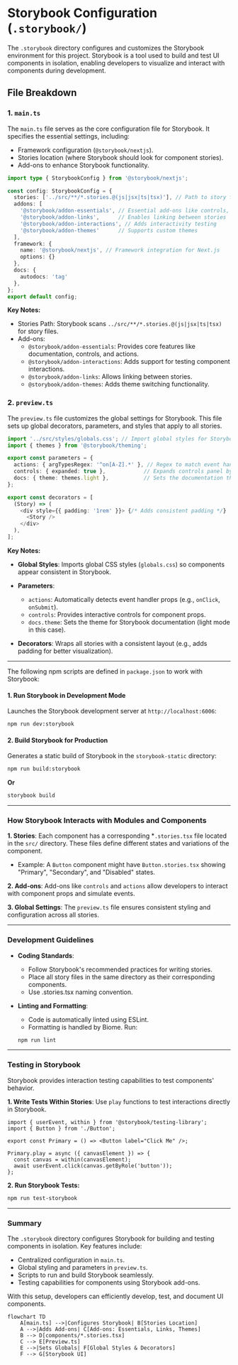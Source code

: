 # Storybook Configuration (`.storybook/`)

The `.storybook` directory configures and customizes the Storybook environment for this project. Storybook is a tool used to build and test UI components in isolation, enabling developers to visualize and interact with components during development.

## File Breakdown
### 1. `main.ts`
The `main.ts` file serves as the core configuration file for Storybook. It specifies the essential settings, including:
- Framework configuration (`@storybook/nextjs`).
- Stories location (where Storybook should look for component stories).
- Add-ons to enhance Storybook functionality.

```typescript
import type { StorybookConfig } from '@storybook/nextjs';

const config: StorybookConfig = {
  stories: ['../src/**/*.stories.@(js|jsx|ts|tsx)'], // Path to story files
  addons: [
    '@storybook/addon-essentials', // Essential add-ons like controls, actions, docs, etc.
    '@storybook/addon-links',      // Enables linking between stories
    '@storybook/addon-interactions', // Adds interactivity testing
    '@storybook/addon-themes'      // Supports custom themes
  ],
  framework: {
    name: '@storybook/nextjs', // Framework integration for Next.js
    options: {}
  },
  docs: {
    autodocs: 'tag'
  },
};
export default config;
```

**Key Notes:**

- Stories Path: Storybook scans `../src/**/*.stories.@(js|jsx|ts|tsx)` for story files.
- Add-ons:
  - `@storybook/addon-essentials`: Provides core features like documentation, controls, and actions.
  - `@storybook/addon-interactions`: Adds support for testing component interactions.
  - `@storybook/addon-links`: Allows linking between stories.
  - `@storybook/addon-themes`: Adds theme switching functionality.

### 2. `preview.ts`

The `preview.ts` file customizes the global settings for Storybook. This file sets up global decorators, parameters, and styles that apply to all stories.

```ts
import '../src/styles/globals.css'; // Import global styles for Storybook
import { themes } from '@storybook/theming';

export const parameters = {
  actions: { argTypesRegex: '^on[A-Z].*' }, // Regex to match event handlers
  controls: { expanded: true },            // Expands controls panel by default
  docs: { theme: themes.light },           // Sets the documentation theme to light mode
};

export const decorators = [
  (Story) => (
    <div style={{ padding: '1rem' }}> {/* Adds consistent padding */}
      <Story />
    </div>
  ),
];
```
**Key Notes:**

- **Global Styles**: Imports global CSS styles (`globals.css`) so components appear consistent in Storybook.
- **Parameters**:
    - `actions`: Automatically detects event handler props (e.g., `onClick`, `onSubmit`).
    - `controls`: Provides interactive controls for component props.
    - `docs.theme`: Sets the theme for Storybook documentation (light mode in this case).
  
- **Decorators**:
Wraps all stories with a consistent layout (e.g., adds padding for better visualization).

---

The following npm scripts are defined in `package.json` to work with Storybook:

#### 1. Run Storybook in Development Mode
Launches the Storybook development server at `http://localhost:6006`:

```bash
npm run dev:storybook
```

#### 2. Build Storybook for Production
Generates a static build of Storybook in the `storybook-static` directory:

```bash
npm run build:storybook
```

**Or**

```bash
storybook build
```

---

### How Storybook Interacts with Modules and Components
**1. Stories**: Each component has a corresponding *`.stories.tsx` file located in the `src/` directory. These files define different states and variations of the component.
- Example: A `Button` component might have `Button.stories.tsx` showing "Primary", "Secondary", and "Disabled" states.
  
**2. Add-ons**: Add-ons like `controls` and `actions` allow developers to interact with component props and simulate events.

**3. Global Settings**: The `preview.ts` file ensures consistent styling and configuration across all stories.

---

### Development Guidelines
- **Coding Standards**:
  - Follow Storybook's recommended practices for writing stories.
  - Place all story files in the same directory as their corresponding components.
  - Use .stories.tsx naming convention.

- **Linting and Formatting**:
  - Code is automatically linted using ESLint.
  - Formatting is handled by Biome. Run:
  
  ```bash
  npm run lint
  ```
---

### Testing in Storybook
Storybook provides interaction testing capabilities to test components' behavior.

**1. Write Tests Within Stories**: Use `play` functions to test interactions directly in Storybook.

```tsx
import { userEvent, within } from '@storybook/testing-library';
import { Button } from './Button';

export const Primary = () => <Button label="Click Me" />;

Primary.play = async ({ canvasElement }) => {
  const canvas = within(canvasElement);
  await userEvent.click(canvas.getByRole('button'));
};
```

**2. Run Storybook Tests:**
```bash
npm run test-storybook
```

---

### Summary
The `.storybook` directory configures Storybook for building and testing components in isolation. Key features include:

- Centralized configuration in `main.ts`.
- Global styling and parameters in `preview.ts`.
- Scripts to run and build Storybook seamlessly.
- Testing capabilities for components using Storybook add-ons.

With this setup, developers can efficiently develop, test, and document UI components.

```mermaid
flowchart TD
    A[main.ts] -->|Configures Storybook| B[Stories Location]
    A -->|Adds Add-ons| C[Add-ons: Essentials, Links, Themes]
    B --> D[components/*.stories.tsx]
    C --> E[Preview.ts]
    E -->|Sets Globals| F[Global Styles & Decorators]
    F --> G[Storybook UI]
```


<!-- ```mermaid
sequenceDiagram
    participant Dev as Developer
    participant SB as Storybook Server
    participant UI as Storybook UI
    participant Code as Component Code

    Dev->>SB: npm run dev:storybook
    SB->>UI: Serve stories at localhost:6006
    Dev->>UI: Interact with components
    UI->>Code: Render components with props and events
    UI--> 



